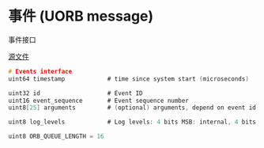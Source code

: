 # 事件 (UORB message)

事件接口

[源文件](https://github.com/PX4/PX4-Autopilot/blob/main/msg/Event.msg)

```c
# Events interface
uint64 timestamp			# time since system start (microseconds)

uint32 id                   # Event ID
uint16 event_sequence       # Event sequence number
uint8[25] arguments         # (optional) arguments, depend on event id

uint8 log_levels            # Log levels: 4 bits MSB: internal, 4 bits LSB: external

uint8 ORB_QUEUE_LENGTH = 16

```